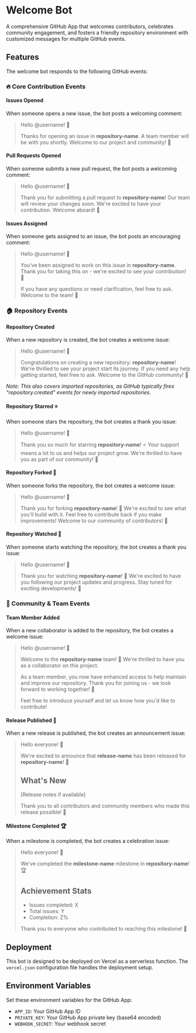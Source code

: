 # Welcome Bot

A comprehensive GitHub App that welcomes contributors, celebrates community engagement, and fosters a friendly repository environment with customized messages for multiple GitHub events.

## Features

The welcome bot responds to the following GitHub events:

### 🔥 Core Contribution Events

#### Issues Opened
When someone opens a new issue, the bot posts a welcoming comment:
> Hello @username! 👋
>
> Thanks for opening an issue in **repository-name**. A team member will be with you shortly.
> Welcome to our project and community! 🎉

#### Pull Requests Opened  
When someone submits a new pull request, the bot posts a welcoming comment:
> Hello @username! 👋
>
> Thank you for submitting a pull request to **repository-name**! Our team will review your changes soon.
> We're excited to have your contribution. Welcome aboard! 🚀

#### Issues Assigned
When someone gets assigned to an issue, the bot posts an encouraging comment:
> Hello @username! 👋
>
> You've been assigned to work on this issue in **repository-name**. 
> Thank you for taking this on - we're excited to see your contribution! 🎯
>
> If you have any questions or need clarification, feel free to ask. Welcome to the team! 🚀

### 🏠 Repository Events

#### Repository Created
When a new repository is created, the bot creates a welcome issue:
> Hello @username! 👋
>
> Congratulations on creating a new repository: **repository-name**!
> We're thrilled to see your project start its journey. If you need any help getting started, feel free to ask.
> Welcome to the GitHub community! 🌟

*Note: This also covers imported repositories, as GitHub typically fires "repository.created" events for newly imported repositories.*

#### Repository Starred ⭐
When someone stars the repository, the bot creates a thank you issue:
> Hello @username! 👋
>
> Thank you so much for starring **repository-name**! ⭐
> Your support means a lot to us and helps our project grow.
> We're thrilled to have you as part of our community! 🎉

#### Repository Forked 🍴
When someone forks the repository, the bot creates a welcome issue:
> Hello @username! 👋
>
> Thank you for forking **repository-name**! 🍴
> We're excited to see what you'll build with it. Feel free to contribute back if you make improvements!
> Welcome to our community of contributors! 🚀

#### Repository Watched 👀
When someone starts watching the repository, the bot creates a thank you issue:
> Hello @username! 👋
>
> Thank you for watching **repository-name**! 👀
> We're excited to have you following our project updates and progress.
> Stay tuned for exciting developments! 🚀

### 🎉 Community & Team Events

#### Team Member Added
When a new collaborator is added to the repository, the bot creates a welcome issue:
> Hello @username! 👋
>
> Welcome to the **repository-name** team! 🎉
> We're thrilled to have you as a collaborator on this project.
>
> As a team member, you now have enhanced access to help maintain and improve our repository. 
> Thank you for joining us - we look forward to working together! 🚀
>
> Feel free to introduce yourself and let us know how you'd like to contribute!

#### Release Published 🚀
When a new release is published, the bot creates an announcement issue:
> Hello everyone! 👋
>
> We're excited to announce that **release-name** has been released for **repository-name**! 🎉
>
> ## What's New
> [Release notes if available]
>
> Thank you to all contributors and community members who made this release possible! 🚀

#### Milestone Completed 🏆
When a milestone is completed, the bot creates a celebration issue:
> Hello everyone! 👋
>
> We've completed the **milestone-name** milestone in **repository-name**! 🏆
>
> ## Achievement Stats
> - Issues completed: X
> - Total issues: Y  
> - Completion: Z%
>
> Thank you to everyone who contributed to reaching this milestone! 🎉

## Deployment

This bot is designed to be deployed on Vercel as a serverless function. The `vercel.json` configuration file handles the deployment setup.

## Environment Variables

Set these environment variables for the GitHub App:
- `APP_ID`: Your GitHub App ID
- `PRIVATE_KEY`: Your GitHub App private key (base64 encoded)
- `WEBHOOK_SECRET`: Your webhook secret
